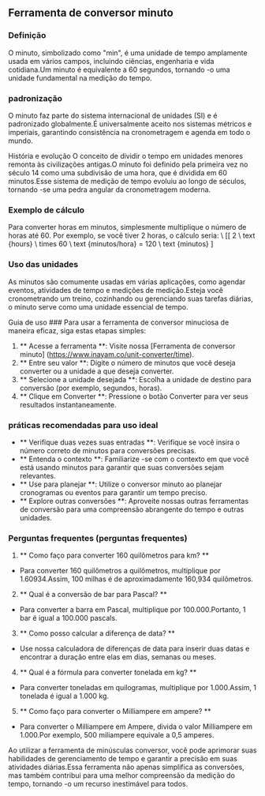 ## Ferramenta de conversor minuto

### Definição
O minuto, simbolizado como "min", é uma unidade de tempo amplamente usada em vários campos, incluindo ciências, engenharia e vida cotidiana.Um minuto é equivalente a 60 segundos, tornando -o uma unidade fundamental na medição do tempo.

### padronização
O minuto faz parte do sistema internacional de unidades (SI) e é padronizado globalmente.É universalmente aceito nos sistemas métricos e imperiais, garantindo consistência na cronometragem e agenda em todo o mundo.

História e evolução
O conceito de dividir o tempo em unidades menores remonta às civilizações antigas.O minuto foi definido pela primeira vez no século 14 como uma subdivisão de uma hora, que é dividida em 60 minutos.Esse sistema de medição de tempo evoluiu ao longo de séculos, tornando -se uma pedra angular da cronometragem moderna.

### Exemplo de cálculo
Para converter horas em minutos, simplesmente multiplique o número de horas até 60. Por exemplo, se você tiver 2 horas, o cálculo seria:
\ [[
2 \ text {hours} \ times 60 \ text {minutos/hora} = 120 \ text {minutos}
\]

### Uso das unidades
As minutos são comumente usadas em várias aplicações, como agendar eventos, atividades de tempo e medições de medição.Esteja você cronometrando um treino, cozinhando ou gerenciando suas tarefas diárias, o minuto serve como uma unidade essencial de tempo.

Guia de uso ###
Para usar a ferramenta de conversor minuciosa de maneira eficaz, siga estas etapas simples:
1. ** Acesse a ferramenta **: Visite nossa [Ferramenta de conversor minuto] (https://www.inayam.co/unit-converter/time).
2. ** Entre seu valor **: Digite o número de minutos que você deseja converter ou a unidade a que deseja converter.
3. ** Selecione a unidade desejada **: Escolha a unidade de destino para conversão (por exemplo, segundos, horas).
4. ** Clique em Converter **: Pressione o botão Converter para ver seus resultados instantaneamente.

### práticas recomendadas para uso ideal
- ** Verifique duas vezes suas entradas **: Verifique se você insira o número correto de minutos para conversões precisas.
- ** Entenda o contexto **: Familiarize -se com o contexto em que você está usando minutos para garantir que suas conversões sejam relevantes.
- ** Use para planejar **: Utilize o conversor minuto ao planejar cronogramas ou eventos para garantir um tempo preciso.
- ** Explore outras conversões **: Aproveite nossas outras ferramentas de conversão para uma compreensão abrangente do tempo e outras unidades.

### Perguntas frequentes (perguntas frequentes)

1. ** Como faço para converter 160 quilômetros para km? **
- Para converter 160 quilômetros a quilômetros, multiplique por 1.60934.Assim, 100 milhas é de aproximadamente 160,934 quilômetros.

2. ** Qual é a conversão de bar para Pascal? **
- Para converter a barra em Pascal, multiplique por 100.000.Portanto, 1 bar é igual a 100.000 pascals.

3. ** Como posso calcular a diferença de data? **
- Use nossa calculadora de diferenças de data para inserir duas datas e encontrar a duração entre elas em dias, semanas ou meses.

4. ** Qual é a fórmula para converter tonelada em kg? **
- Para converter toneladas em quilogramas, multiplique por 1.000.Assim, 1 tonelada é igual a 1.000 kg.

5. ** Como faço para converter o Milliampere em ampere? **
- Para converter o Milliampere em Ampere, divida o valor Milliampere em 1.000.Por exemplo, 500 miliampere equivale a 0,5 amperes.

Ao utilizar a ferramenta de minúsculas conversor, você pode aprimorar suas habilidades de gerenciamento de tempo e garantir a precisão em suas atividades diárias.Essa ferramenta não apenas simplifica as conversões, mas também contribui para uma melhor compreensão da medição do tempo, tornando -o um recurso inestimável para todos.